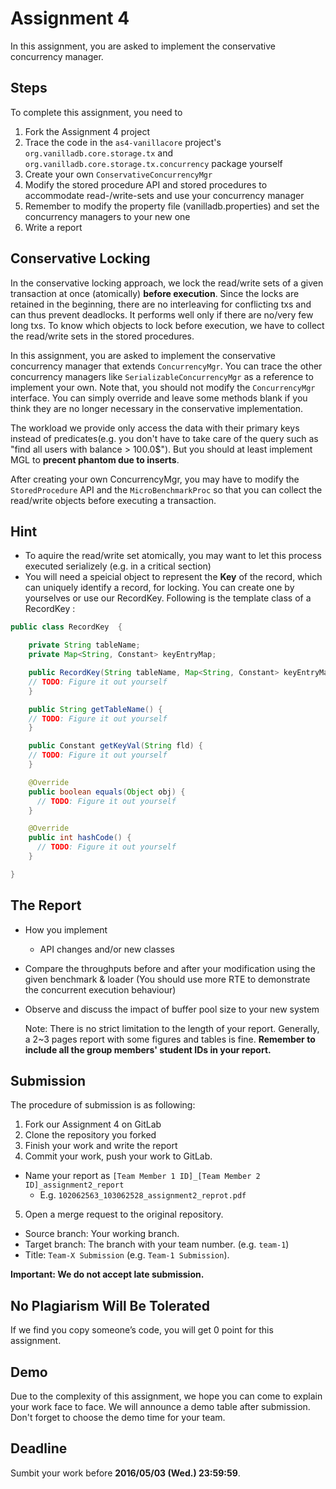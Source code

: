 # Assignment 4
In this assignment, you are asked to implement the conservative concurrency manager.

## Steps
To complete this assignment, you need to

1. Fork the Assignment 4 project
2. Trace the code in the `as4-vanillacore` project's `org.vanilladb.core.storage.tx` and `org.vanilladb.core.storage.tx.concurrency` package yourself
3. Create your own `ConservativeConcurrencyMgr`
4. Modify the stored procedure API and stored procedures to accommodate read-/write-sets and use your concurrency manager
5. Remember to modify the property file (vanilladb.properties) and set the concurrency managers to your new one
6. Write a report

## Conservative Locking

In the conservative locking approach, we lock the read/write sets of a given transaction at once (atomically) **before execution**. Since the locks are retained in the beginning, there are no interleaving for conflicting txs and can thus prevent deadlocks. It performs well only if there are no/very few long txs. To know which objects to lock before execution, we have to collect the read/write sets in the stored procedures.

In this assignment, you are asked to implement the conservative concurrency manager that extends `ConcurrencyMgr`. You can trace the other concurrency managers like `SerializableConcurrencyMgr` as a reference to implement your own. Note that, you should not modify the `ConcurrencyMgr` interface. You can simply override and leave some methods blank if you think they are no longer necessary in the conservative implementation.

The workload we provide only access the data with their primary keys instead of predicates(e.g. you don't have to take care of the query such as "find all users with balance > 100.0$"). But you should at least implement MGL to **precent phantom due to inserts**.

After creating your own ConcurrencyMgr, you may have to modify the `StoredProcedure` API and the `MicroBenchmarkProc` so that you can collect the read/write objects before executing a transaction.

## Hint

- To aquire the read/write set atomically, you may want to let this process executed serializely (e.g. in a critical section)
- You will need a speicial object to represent the **Key** of the record, which can uniquely identify a record, for locking. You can create one by yourselves or use our RecordKey. Following is the template class of a RecordKey :

```Java
public class RecordKey  {

	private String tableName;
	private Map<String, Constant> keyEntryMap;

	public RecordKey(String tableName, Map<String, Constant> keyEntryMap) {
    // TODO: Figure it out yourself
	}

	public String getTableName() {
    // TODO: Figure it out yourself
	}

	public Constant getKeyVal(String fld) {
    // TODO: Figure it out yourself
	}

    @Override
    public boolean equals(Object obj) {
      // TODO: Figure it out yourself
    }

    @Override
    public int hashCode() {
      // TODO: Figure it out yourself
    }

}

```

## The Report

- How you implement
  - API changes and/or new classes
- Compare the throughputs before and after your modification using the given benchmark & loader (You should use more RTE to demonstrate the concurrent execution behaviour)
- Observe and discuss the impact of buffer pool size to your new system

	Note: There is no strict limitation to the length of your report. Generally, a 2~3 pages report with some figures and tables is fine. **Remember to include all the group members' student IDs in your report.**

## Submission

The procedure of submission is as following:

1. Fork our Assignment 4 on GitLab
2. Clone the repository you forked
3. Finish your work and write the report
4. Commit your work, push your work to GitLab.
  - Name your report as `[Team Member 1 ID]_[Team Member 2 ID]_assignment2_report`
    - E.g. `102062563_103062528_assignment2_reprot.pdf`
5. Open a merge request to the original repository.
  - Source branch: Your working branch.
  - Target branch: The branch with your team number. (e.g. `team-1`)
  - Title: `Team-X Submission` (e.g. `Team-1 Submission`).

**Important: We do not accept late submission.**

## No Plagiarism Will Be Tolerated

If we find you copy someone’s code, you will get 0 point for this assignment.

## Demo

Due to the complexity of this assignment, we hope you can come to explain your work face to face. We will announce a demo table after submission. Don't forget to choose the demo time for your team.

## Deadline
Sumbit your work before **2016/05/03 (Wed.) 23:59:59**.
